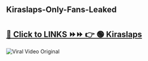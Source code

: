 
 ## Kiraslaps-Only-Fans-Leaked

# <h2><a href="https://clipsfans.com/Kiraslaps&ref=git">🔗 Click to LINKS ⏩⏩ 👉 🟢 Kiraslaps </a></h2>

<a href="https://clipsfans.com/Kiraslaps&ref=git" rel="nofollow" data-target="animated-image.originalLink"><img src="https://i.ibb.co.com/xMMVF88/686577567.gif" alt="Viral Video Original" style="max-width: 100%; display: inline-block;" data-target="animated-image.originalImage"></a>
